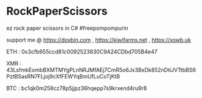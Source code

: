 # RockPaperScissors
ez rock paper scissors in C# #freepompompurin

support me @ https://doxbin.com , https://kiwifarms.net , https://xowb.uk

ETH : 0x3cfb655ccd81c0092523830C9A24CDbd705B4e47 

XMR : 43LsfmkEombBXMTMYgPLnNRJMfAEj7CmR5o6Jx3BxDk852nDtiJVTtbBS6PztBSasRN7FLjoj9cXfFEWYqBmUfLuCoTjKtB 

BTC : bc1qk0m258cz78p5jjpz36hqepp7s9krxend4ru9r8 
